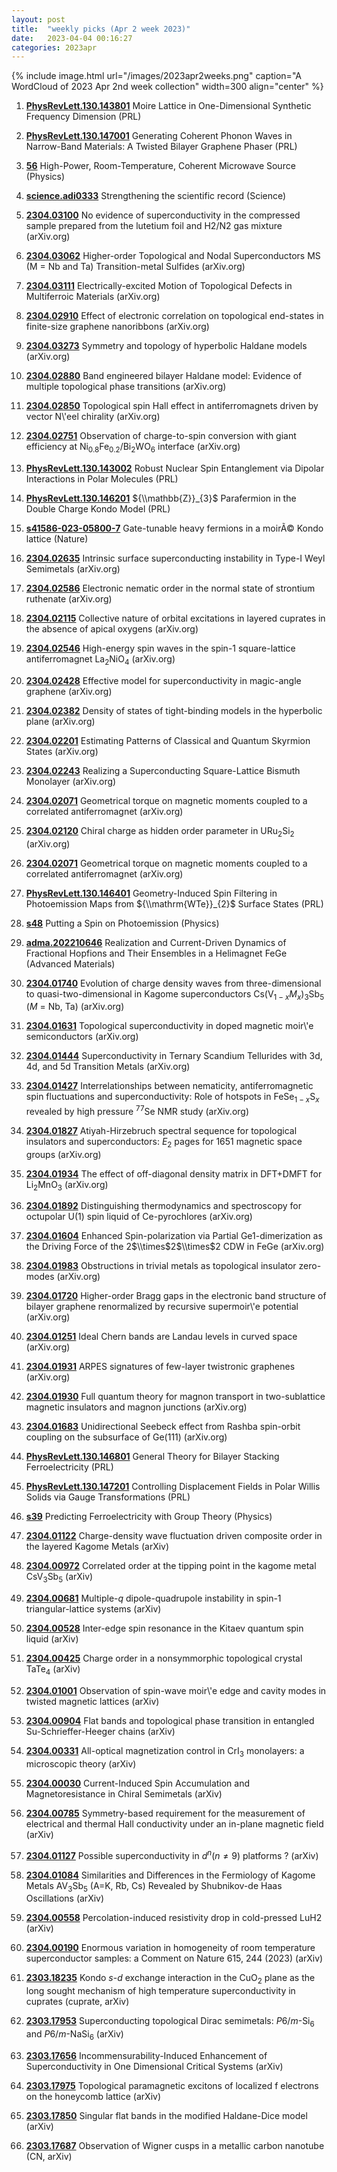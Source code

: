 ```yaml
---
layout: post
title:  "weekly picks (Apr 2 week 2023)"
date:   2023-04-04 00:16:27
categories: 2023apr
---
```



{% include image.html url="/images/2023apr2weeks.png" caption="A WordCloud of 2023 Apr 2nd week collection" width=300 align="center" %}




1. **[PhysRevLett.130.143801](https://link.aps.org/doi/10.1103/PhysRevLett.130.143801)** Moire Lattice in One-Dimensional Synthetic Frequency Dimension (PRL)

1. **[PhysRevLett.130.147001](https://link.aps.org/doi/10.1103/PhysRevLett.130.147001)** Generating Coherent Phonon Waves in Narrow-Band Materials: A Twisted Bilayer Graphene Phaser (PRL)

1. **[56](https://physics.aps.org/articles/v16/56)** High-Power, Room-Temperature, Coherent Microwave Source (Physics)



1. **[science.adi0333](https://www.science.org/doi/full/10.1126/science.adi0333)** Strengthening the scientific record (Science)



1. **[2304.03100](http://arxiv.org/abs/2304.03100)** No evidence of superconductivity in the compressed sample prepared from the lutetium foil and H2/N2 gas mixture (arXiv.org)

1. **[2304.03062](http://arxiv.org/abs/2304.03062)** Higher-order Topological and Nodal Superconductors MS (M = Nb and Ta) Transition-metal Sulfides (arXiv.org)

1. **[2304.03111](http://arxiv.org/abs/2304.03111)** Electrically-excited Motion of Topological Defects in Multiferroic Materials (arXiv.org)

1. **[2304.02910](http://arxiv.org/abs/2304.02910)** Effect of electronic correlation on topological end-states in finite-size graphene nanoribbons (arXiv.org)

1. **[2304.03273](http://arxiv.org/abs/2304.03273)** Symmetry and topology of hyperbolic Haldane models (arXiv.org)

1. **[2304.02880](http://arxiv.org/abs/2304.02880)** Band engineered bilayer Haldane model: Evidence of multiple topological phase transitions (arXiv.org)

1. **[2304.02850](http://arxiv.org/abs/2304.02850)** Topological spin Hall effect in antiferromagnets driven by vector N\\'eel chirality (arXiv.org)

1. **[2304.02751](http://arxiv.org/abs/2304.02751)** Observation of charge-to-spin conversion with giant efficiency at Ni$_{0.8}$Fe$_{0.2}$/Bi$_{2}$WO$_{6}$ interface (arXiv.org)

1. **[PhysRevLett.130.143002](https://link.aps.org/doi/10.1103/PhysRevLett.130.143002)** Robust Nuclear Spin Entanglement via Dipolar Interactions in Polar Molecules (PRL)

1. **[PhysRevLett.130.146201](https://link.aps.org/doi/10.1103/PhysRevLett.130.146201)** ${\\mathbb{Z}}_{3}$ Parafermion in the Double Charge Kondo Model (PRL)

1. **[s41586-023-05800-7](https://www.nature.com/articles/s41586-023-05800-7)** Gate-tunable heavy fermions in a moirÃ© Kondo lattice (Nature)







1. **[2304.02635](http://arxiv.org/abs/2304.02635)** Intrinsic surface superconducting instability in Type-I Weyl Semimetals (arXiv.org)

1. **[2304.02586](http://arxiv.org/abs/2304.02586)** Electronic nematic order in the normal state of strontium ruthenate (arXiv.org)

1. **[2304.02115](http://arxiv.org/abs/2304.02115)** Collective nature of orbital excitations in layered cuprates in the absence of apical oxygens (arXiv.org)

1. **[2304.02546](http://arxiv.org/abs/2304.02546)** High-energy spin waves in the spin-1 square-lattice antiferromagnet La$_2$NiO$_4$ (arXiv.org)

1. **[2304.02428](http://arxiv.org/abs/2304.02428)** Effective model for superconductivity in magic-angle graphene (arXiv.org)

1. **[2304.02382](http://arxiv.org/abs/2304.02382)** Density of states of tight-binding models in the hyperbolic plane (arXiv.org)

1. **[2304.02201](http://arxiv.org/abs/2304.02201)** Estimating Patterns of Classical and Quantum Skyrmion States (arXiv.org)


1. **[2304.02243](https://arxiv.org/abs/2304.02243)** Realizing a Superconducting Square-Lattice Bismuth Monolayer (arXiv.org)


1. **[2304.02071](http://arxiv.org/abs/2304.02071)** Geometrical torque on magnetic moments coupled to a correlated antiferromagnet (arXiv.org)

1. **[2304.02120](http://arxiv.org/abs/2304.02120)** Chiral charge as hidden order parameter in URu$_2$Si$_2$ (arXiv.org)

1. **[2304.02071](http://arxiv.org/abs/2304.02071)** Geometrical torque on magnetic moments coupled to a correlated antiferromagnet (arXiv.org)

1. **[PhysRevLett.130.146401](https://link.aps.org/doi/10.1103/PhysRevLett.130.146401)** Geometry-Induced Spin Filtering in Photoemission Maps from ${\\mathrm{WTe}}_{2}$ Surface States (PRL)

1. **[s48](https://physics.aps.org/articles/v16/s48)** Putting a Spin on Photoemission (Physics)





1. **[adma.202210646](https://onlinelibrary.wiley.com/doi/abs/10.1002/adma.202210646)** Realization and Current-Driven Dynamics of Fractional Hopfions and Their Ensembles in a Helimagnet FeGe (Advanced Materials)




1. **[2304.01740](http://arxiv.org/abs/2304.01740)** Evolution of charge density waves from three-dimensional to quasi-two-dimensional in Kagome superconductors Cs(V$_{1-x}M_{x}$)$_3$Sb$_5$ ($M$ = Nb, Ta) (arXiv.org)

1. **[2304.01631](http://arxiv.org/abs/2304.01631)** Topological superconductivity in doped magnetic moir\\'e semiconductors (arXiv.org)

1. **[2304.01444](http://arxiv.org/abs/2304.01444)** Superconductivity in Ternary Scandium Tellurides with 3d, 4d, and 5d Transition Metals (arXiv.org)

1. **[2304.01427](http://arxiv.org/abs/2304.01427)** Interrelationships between nematicity, antiferromagnetic spin fluctuations and superconductivity: Role of hotspots in FeSe$_{1-x}$S$_{x}$ revealed by high pressure $^{77}$Se NMR study (arXiv.org)

1. **[2304.01827](http://arxiv.org/abs/2304.01827)** Atiyah-Hirzebruch spectral sequence for topological insulators and superconductors: $E_2$ pages for 1651 magnetic space groups (arXiv.org)

1. **[2304.01934](http://arxiv.org/abs/2304.01934)** The effect of off-diagonal density matrix in DFT+DMFT for Li$_2$MnO$_3$ (arXiv.org)

1. **[2304.01892](http://arxiv.org/abs/2304.01892)** Distinguishing thermodynamics and spectroscopy for octupolar U(1) spin liquid of Ce-pyrochlores (arXiv.org)

1. **[2304.01604](http://arxiv.org/abs/2304.01604)** Enhanced Spin-polarization via Partial Ge1-dimerization as the Driving Force of the 2$\\times$2$\\times$2 CDW in FeGe (arXiv.org)

1. **[2304.01983](http://arxiv.org/abs/2304.01983)** Obstructions in trivial metals as topological insulator zero-modes (arXiv.org)

1. **[2304.01720](http://arxiv.org/abs/2304.01720)** Higher-order Bragg gaps in the electronic band structure of bilayer graphene renormalized by recursive supermoir\\'e potential (arXiv.org)

1. **[2304.01251](http://arxiv.org/abs/2304.01251)** Ideal Chern bands are Landau levels in curved space (arXiv.org)

1. **[2304.01931](http://arxiv.org/abs/2304.01931)** ARPES signatures of few-layer twistronic graphenes (arXiv.org)

1. **[2304.01930](http://arxiv.org/abs/2304.01930)** Full quantum theory for magnon transport in two-sublattice magnetic insulators and magnon junctions (arXiv.org)

1. **[2304.01683](http://arxiv.org/abs/2304.01683)** Unidirectional Seebeck effect from Rashba spin-orbit coupling on the subsurface of Ge(111) (arXiv.org)

1. **[PhysRevLett.130.146801](https://link.aps.org/doi/10.1103/PhysRevLett.130.146801)** General Theory for Bilayer Stacking Ferroelectricity (PRL)

1. **[PhysRevLett.130.147201](https://link.aps.org/doi/10.1103/PhysRevLett.130.147201)** Controlling Displacement Fields in Polar Willis Solids via Gauge Transformations (PRL)

1. **[s39](https://physics.aps.org/articles/v16/s39)** Predicting Ferroelectricity with Group Theory (Physics)








1. **[2304.01122](http://arxiv.org/abs/2304.01122)** Charge-density wave fluctuation driven composite order in the layered Kagome Metals (arXiv)

1. **[2304.00972](http://arxiv.org/abs/2304.00972)** Correlated order at the tipping point in the kagome metal CsV$_3$Sb$_5$ (arXiv)

1. **[2304.00681](http://arxiv.org/abs/2304.00681)** Multiple-$q$ dipole-quadrupole instability in spin-1 triangular-lattice systems (arXiv)

1. **[2304.00528](http://arxiv.org/abs/2304.00528)** Inter-edge spin resonance in the Kitaev quantum spin liquid (arXiv)

1. **[2304.00425](http://arxiv.org/abs/2304.00425)** Charge order in a nonsymmorphic topological crystal TaTe$_4$ (arXiv)

1. **[2304.01001](http://arxiv.org/abs/2304.01001)** Observation of spin-wave moir\\'e edge and cavity modes in twisted magnetic lattices (arXiv)

1. **[2304.00904](http://arxiv.org/abs/2304.00904)** Flat bands and topological phase transition in entangled Su-Schrieffer-Heeger chains (arXiv)

1. **[2304.00331](http://arxiv.org/abs/2304.00331)** All-optical magnetization control in CrI$_3$ monolayers: a microscopic theory (arXiv)

1. **[2304.00030](http://arxiv.org/abs/2304.00030)** Current-Induced Spin Accumulation and Magnetoresistance in Chiral Semimetals (arXiv)

1. **[2304.00785](http://arxiv.org/abs/2304.00785)** Symmetry-based requirement for the measurement of electrical and thermal Hall conductivity under an in-plane magnetic field (arXiv)


1. **[2304.01127](https://arxiv.org/abs/2304.01127)** Possible superconductivity in $d^{n} (n\neq 9)$ platforms ? (arXiv)



1. **[2304.01084](https://arxiv.org/abs/2304.01084)** Similarities and Differences in the Fermiology of Kagome Metals AV$_{3}$Sb$_{5}$ (A=K, Rb, Cs) Revealed by Shubnikov-de Haas Oscillations (arXiv)






1. **[2304.00558](https://arxiv.org/abs/2304.00558)** Percolation-induced resistivity drop in cold-pressed LuH2 (arXiv)




1. **[2304.00190](https://arxiv.org/abs/2304.00190)** Enormous variation in homogeneity of room temperature superconductor samples: a Comment on Nature 615, 244 (2023) (arXiv)




1. **[2303.18235](http://arxiv.org/abs/2303.18235)** Kondo $s$-$d$ exchange interaction in the CuO$_2$ plane as the long sought mechanism of high temperature superconductivity in cuprates (cuprate, arXiv)

1. **[2303.17953](http://arxiv.org/abs/2303.17953)** Superconducting topological Dirac semimetals: $P6/m$-Si$_6$ and $P6/m$-NaSi$_6$ (arXiv)

1. **[2303.17656](http://arxiv.org/abs/2303.17656)** Incommensurability-Induced Enhancement of Superconductivity in One Dimensional Critical Systems (arXiv)

1. **[2303.17975](http://arxiv.org/abs/2303.17975)** Topological paramagnetic excitons of localized f electrons on the honeycomb lattice (arXiv)

1. **[2303.17850](http://arxiv.org/abs/2303.17850)** Singular flat bands in the modified Haldane-Dice model (arXiv)

1. **[2303.17687](http://arxiv.org/abs/2303.17687)** Observation of Wigner cusps in a metallic carbon nanotube (CN, arXiv)



